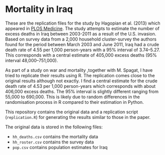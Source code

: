 Mortality in Iraq
==============

These are the replication files for the study by Hagopian et al. (2013) which appeared in [PLOS Medicine](http://www.plosmedicine.org/article/info%3Adoi%2F10.1371%2Fjournal.pmed.1001533).
The study attempts to estimate the number of excess deaths in Iraq between 2003-2011 as a result of the U.S. invasion. 
Based on survey data from a 2,000 household cluster-survey the authors found for the period between March 2003 and June 2011, Iraq had a crude death rate of 4.55 per 1,000 person-years with a 95% interval of 3.74–5.27. 
This corresponds with a central estimate of 405,000 excess deaths (95% interval 48,000–751,000).

As part of a study on war and mortality ,together with M. Spagat, I have tried to replicate their results using R. 
The replication comes close to the original results although not exactly. 
I find a central estimate for the crude death rate of 4.53 per 1,000 person-years which corresponds with about 406,000 excess deaths. 
The 95% interval is slightly different ranging from 55,000 to 690,000. 
This is likely due to random differences in the randomisation process in R compared to their estimation in Python.

This repository contains the original data and a replication script (`replication.R`) for generating the results similar to those in the paper. 

The original data is stored in the following files:

* `hh_deaths.csv` contains the mortality data
* `hh_roster.csv` contains the survey data
* `pop.csv` contains population estimates for Iraq

